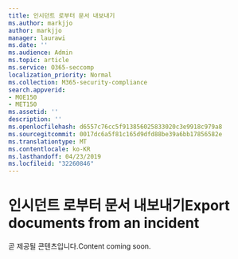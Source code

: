 ```yaml
---
title: 인시던트 로부터 문서 내보내기
ms.author: markjjo
author: markjjo
manager: laurawi
ms.date: ''
ms.audience: Admin
ms.topic: article
ms.service: O365-seccomp
localization_priority: Normal
ms.collection: M365-security-compliance
search.appverid:
- MOE150
- MET150
ms.assetid: ''
description: ''
ms.openlocfilehash: d6557c76cc5f913856025833020c3e9918c979a8
ms.sourcegitcommit: 0017dc6a5f81c165d9dfd88be39a6bb17856582e
ms.translationtype: MT
ms.contentlocale: ko-KR
ms.lasthandoff: 04/23/2019
ms.locfileid: "32260846"
---
```

# <a name="export-documents-from-an-incident"></a><span data-ttu-id="bd1c5-102">인시던트 로부터 문서 내보내기</span><span class="sxs-lookup"><span data-stu-id="bd1c5-102">Export documents from an incident</span></span>

<span data-ttu-id="bd1c5-103">곧 제공될 콘텐츠입니다.</span><span class="sxs-lookup"><span data-stu-id="bd1c5-103">Content coming soon.</span></span>